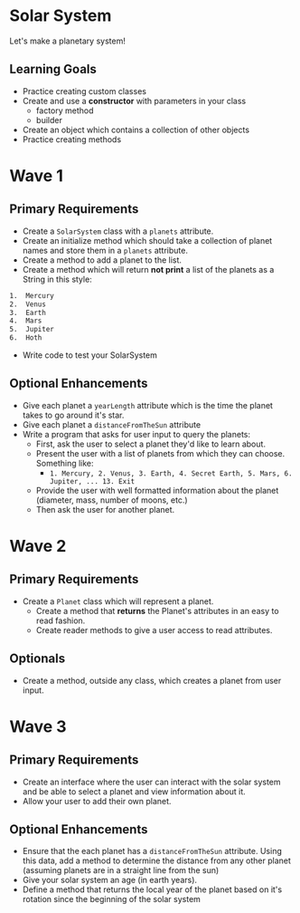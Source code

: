 # Solar System
Let's make a planetary system!

## Learning Goals
- Practice creating custom classes
- Create and use a **constructor** with parameters in your class
  - factory method
  - builder
- Create an object which contains a collection of other objects
- Practice creating methods


# Wave 1
## Primary Requirements
- Create a `SolarSystem` class with a `planets` attribute.
- Create an initialize method which should take a collection of planet names and store them in a `planets` attribute.
- Create a method to add a planet to the list.
- Create a method which will return **not print** a list of the planets as a String in this style:

```bash
1.  Mercury
2.  Venus
3.  Earth
4.  Mars
5.  Jupiter
6.  Hoth
```
- Write code to test your SolarSystem

## Optional Enhancements
- Give each planet a `yearLength` attribute which is the time the planet takes to go around it's star.
- Give each planet a `distanceFromTheSun` attribute
- Write a program that asks for user input to query the planets:
  - First, ask the user to select a planet they'd like to learn about.
  - Present the user with a list of planets from which they can choose. Something like:
    - `1. Mercury, 2. Venus, 3. Earth, 4. Secret Earth, 5. Mars, 6. Jupiter, ... 13. Exit`
  - Provide the user with well formatted information about the planet (diameter, mass, number of moons, etc.)
  - Then ask the user for another planet.

# Wave 2
## Primary Requirements
- Create a `Planet` class which will represent a planet.
    - Create a method that **returns** the Planet's attributes in an easy to read fashion.
    - Create reader methods to give a user access to read attributes.

## Optionals
-  Create a method, outside any class, which creates a planet from user input.

# Wave 3
## Primary Requirements
- Create an interface where the user can interact with the solar system and be able to select a planet and view information about it.
- Allow your user to add their own planet.

## Optional Enhancements
- Ensure that the each planet has a `distanceFromTheSun` attribute. Using this data, add a method to determine the distance from any other planet (assuming planets are in a straight line from the sun)
- Give your solar system an age (in earth years).
- Define a method that returns the local year of the planet based on it's rotation since the beginning of the solar system

